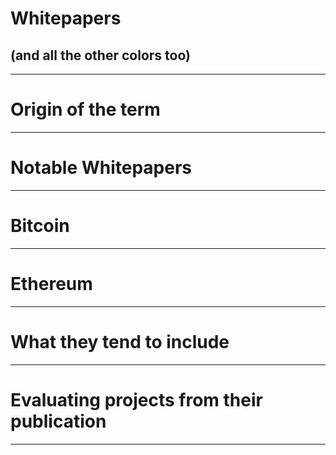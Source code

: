 # Whitepapers
## (and all the other colors too)

---
# Origin of the term

---
# Notable Whitepapers

---
# Bitcoin

---
# Ethereum

---
# What they tend to include

---
# Evaluating projects from their publication

---
